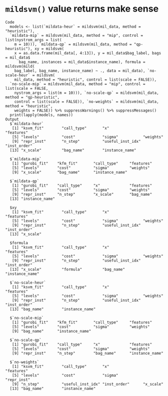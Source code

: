 # `mildsvm()` value returns make sense

    Code
      models <- list(`mildata-heur` = mildsvm(mil_data, method = "heuristic"),
      `mildata-mip` = mildsvm(mil_data, method = "mip", control = list(nystrom_args = list(
        m = 10))), `mildata-qp` = mildsvm(mil_data, method = "qp-heuristic"), xy = mildsvm(
        x = as.data.frame(mil_data[, 4:13]), y = mil_data$bag_label, bags = mil_data$
          bag_name, instances = mil_data$instance_name), formula = mildsvm(mild(
        bag_label, bag_name, instance_name) ~ ., data = mil_data), `no-scale-heur` = mildsvm(
        mil_data, method = "heuristic", control = list(scale = FALSE)),
      `no-scale-mip` = mildsvm(mil_data, method = "mip", control = list(scale = FALSE,
        nystrom_args = list(m = 10))), `no-scale-qp` = mildsvm(mil_data, method = "qp-heuristic",
        control = list(scale = FALSE)), `no-weights` = mildsvm(mil_data, method = "heuristic",
        weights = FALSE)) %>% suppressWarnings() %>% suppressMessages()
      print(lapply(models, names))
    Output
      $`mildata-heur`
       [1] "ksvm_fit"        "call_type"       "x"               "features"       
       [5] "levels"          "cost"            "sigma"           "weights"        
       [9] "repr_inst"       "n_step"          "useful_inst_idx" "inst_order"     
      [13] "x_scale"         "bag_name"        "instance_name"  
      
      $`mildata-mip`
       [1] "gurobi_fit"    "kfm_fit"       "call_type"     "features"     
       [5] "levels"        "cost"          "sigma"         "weights"      
       [9] "x_scale"       "bag_name"      "instance_name"
      
      $`mildata-qp`
       [1] "gurobi_fit"    "call_type"     "x"             "features"     
       [5] "levels"        "cost"          "sigma"         "weights"      
       [9] "repr_inst"     "n_step"        "x_scale"       "bag_name"     
      [13] "instance_name"
      
      $xy
       [1] "ksvm_fit"        "call_type"       "x"               "features"       
       [5] "levels"          "cost"            "sigma"           "weights"        
       [9] "repr_inst"       "n_step"          "useful_inst_idx" "inst_order"     
      [13] "x_scale"        
      
      $formula
       [1] "ksvm_fit"        "call_type"       "x"               "features"       
       [5] "levels"          "cost"            "sigma"           "weights"        
       [9] "repr_inst"       "n_step"          "useful_inst_idx" "inst_order"     
      [13] "x_scale"         "formula"         "bag_name"        "instance_name"  
      
      $`no-scale-heur`
       [1] "ksvm_fit"        "call_type"       "x"               "features"       
       [5] "levels"          "cost"            "sigma"           "weights"        
       [9] "repr_inst"       "n_step"          "useful_inst_idx" "inst_order"     
      [13] "bag_name"        "instance_name"  
      
      $`no-scale-mip`
       [1] "gurobi_fit"    "kfm_fit"       "call_type"     "features"     
       [5] "levels"        "cost"          "sigma"         "weights"      
       [9] "bag_name"      "instance_name"
      
      $`no-scale-qp`
       [1] "gurobi_fit"    "call_type"     "x"             "features"     
       [5] "levels"        "cost"          "sigma"         "weights"      
       [9] "repr_inst"     "n_step"        "bag_name"      "instance_name"
      
      $`no-weights`
       [1] "ksvm_fit"        "call_type"       "x"               "features"       
       [5] "levels"          "cost"            "sigma"           "repr_inst"      
       [9] "n_step"          "useful_inst_idx" "inst_order"      "x_scale"        
      [13] "bag_name"        "instance_name"  
      

